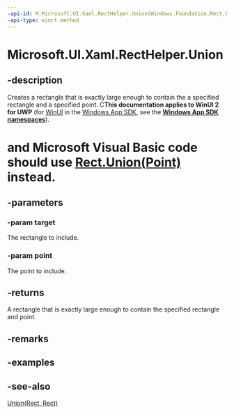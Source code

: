 ```yaml
---
-api-id: M:Microsoft.UI.Xaml.RectHelper.Union(Windows.Foundation.Rect,Windows.Foundation.Point)
-api-type: winrt method
---
```


<!-- Method syntax
public Windows.Foundation.Rect Union(Windows.Foundation.Rect target, Windows.Foundation.Point point)
-->

# Microsoft.UI.Xaml.RectHelper.Union

## -description

Creates a rectangle that is exactly large enough to contain the a specified rectangle and a specified point. C**This documentation applies to WinUI 2 for UWP** (for [WinUI](/windows/apps/winui/winui3/) in the [Windows App SDK](/windows/apps/windows-app-sdk/), see the **[Windows App SDK namespaces](/windows/windows-app-sdk/api/winrt/)**).

# and Microsoft Visual Basic code should use [Rect.Union(Point)](/dotnet/api/windows.foundation.rect.union?view=dotnet-uwp-10.0&preserve-view=true#Windows_Foundation_Rect_Union_Windows_Foundation_Point_) instead.

## -parameters

### -param target

The rectangle to include.

### -param point

The point to include.

## -returns

A rectangle that is exactly large enough to contain the specified rectangle and point.

## -remarks

## -examples

## -see-also

[Union(Rect, Rect)](recthelper_union_1095011459.md)
